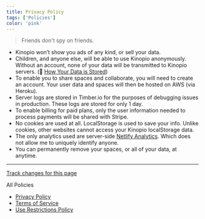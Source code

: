 ```yaml
---
title: Privacy Policy
tags: ['Policies']
color: 'pink'
---
```


> Friends don't spy on friends.

- Kinopio won’t show you ads of any kind, or sell your data.
- Children, and anyone else, will be able to use Kinopio anonymously. Without an account, none of your data will be transmitted to Kinopio servers. (👀 [How Your Data is Stored]())
- To enable you to share spaces and collaborate, you will need to create an account. Your user data and spaces will then be hosted on AWS (via Heroku).
- Server logs are stored in Timber.io for the purposes of debugging issues in production. These logs are stored for only 1 day.
- To enable billing for paid plans, only the user information needed to process payments will be shared with Stripe.
- No cookies are used at all. LocalStorage is used to save your info. Unlike cookies, other websites cannot access your Kinopio localStorage data.
- The only analytics used are server-side [Netlify Analytics](https://www.netlify.com/products/analytics/). Which does not allow me to uniquely identify anyone.
- You can permanently remove your spaces, or all of your data, at anytime.

---

[Track changes for this page](https://github.com/kinopio-club/kinopio-help/blob/master/posts/privacy-policy.md)

All Policies
- [Privacy Policy](/posts/privacy-policy/)
- [Terms of Service](/posts/terms-of-service/)
- [Use Restrictions Policy](/posts/use-restrictions-policy/)
